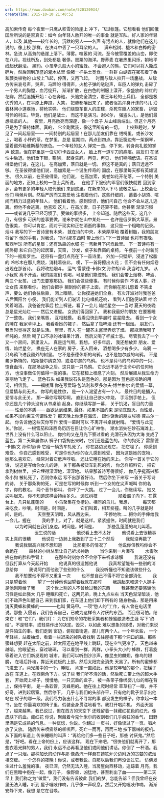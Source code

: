 ```yaml
---
url: https://www.douban.com/note/520120934/
createTime: 2015-10-10 21:40:52
---
```


高加索传奇
每个夜里一只鹰从积雪的险崖上
冲下，飞过帐篷。它想看看
他们回俄国后所说的是否真实：如今
向年轻人敞开的唯一的事业
就是军队。好人家的年轻人，以及
其他——较年长的，沉默的男人——名声
有污点的人，就像他们在这儿说的。像上校
那样，在决斗中丢了一只耳朵的人。
 
满布松树、桤木和白桦的密林。急流
从高耸的悬崖上落下。薄雾。喧嚣的
河流。至今被雪覆盖的山峦，即使
在八月。视线所及，到处都是
奢侈。罂粟的海洋。野荞麦
在暑热里闪烁，朝地平线起伏翻滚。
黑豹。小孩拳头般大小的蜜蜂。
不会避人的熊，它们可以将人撕成
碎片，然后回到茂盛的灌木丛里
像猪一样拱土觅食。一群群
白蝴蝶在密布着丁香和蕨类植物的
山坡上飞起，停落，又再飞起。
 
时而与敌人拉开一场鏖战。
从敌方传来哀号声，哭声，马蹄的
得得声，火枪子弹的哒哒声，车臣人的弹丸
击碎了一个男人的胸膛，血污绽开，
渐渐扩散，在白色的制服上漾开，像盛放的
绯红的花瓣。然后追捕开始：心在奔驰，
头脑完全清空，君王年轻的士兵们，
全都是极优秀的人，在平原上奔跑，大笑，
把肺都嚷出来了。或者驱策浑身汗沫的马儿
沿着林间小道疾驰，荷枪实弹。
他们烧毁车臣人的庄稼，杀死车臣人的家畜，
拆毁可怜的村庄。毕竟，他们是战士，
而这不是演习。谢米尔，
强盗头儿，是他们最想擒拿的人。
 
夜里，月亮敞亮而深邃，像一个盘子
从山峰后端出。但这个月亮
只是为了保持体面。真的，
它全副武装，像这里所有的一切。
 
上校熟睡时，梦见了一间起居室——
一间特别的起居室！在那儿朋友们靠在
绒椅里，或长沙发上，喝着
小杯的茶。在梦里，总是
星期四，两点到四点。靠近窗边有一架钢琴，
望着窗外勒维斯基的景色。一个年轻的女人
弹完一曲，停下来，转身向礼貌的掌声
致意。但在梦里是一位切尔卡西亚女人，
脸上有一道军刀的疤痕。朋友们
在骇怕中后退。他们垂下眼，鞠躬，
起身告辞。再见，再见，
他们喃喃低语。在圣彼得堡他们说，在这儿，
在高加索，落日就是一切。
但这不是真的；落日远远不够。
在圣彼得堡他们说，高加索是一个诞生传奇的
国度，在那里每天都有英雄诞生。
很久以前，在圣彼得堡，他们说，
在高加索，美誉如花开花落。一个特别
美丽的地方，正如上校的一位士兵所说。
 
在他手下服役的军官们很快就要
回到家乡，会有更多的年轻人取代他们
来到这里。在新来的人下马
致敬之后，上校会让他们
稍候片刻。然后严厉而又慈爱地
注视着他们，这些纤细的，
蓄着小胡须、喧闹而精力过盛的年轻人，
他们看着他，感到惊讶，他们问自己
他会不会从这儿逃离。但他不会逃离。他喜欢
这儿，在高加索，日子还算不错。他甚至
渐渐习惯——或者说几乎已经习惯了。要做的事很多，
上帝知道。随后这些天，这几个月，有很多
可厌的差事要做。谢米尔就在山中某处——
也许是俄罗斯大草原。景色很美，
你可以肯定，而对于现实和正在消逝的事物，
这只是一个粗略的记录。
烟斗 
我写的下一首诗里有木柴，
就在诗的中央，木柴厚厚地
覆着树脂，我的朋友将留下
他的手套，对我说，“对付那东西时
带上他们。”下一首诗里
也将有夜晚，和西半球
所有的星辰；还有浩淼的水域
在一弯新月下闪烁数里。
下一首诗将有一间卧房
和它自己的起居室，天窗，
沙发，桌子和靠窗的桌椅，
午餐前一小时新剪下的一瓶紫罗兰。
还将有一盏灯点亮在下一首诗里。
外加一只壁炉，浸透了松脂的
冷杉木在那儿燃烧，消耗着彼此。
噢，下一首将擦出火花；
但不会有任何烟卷出现在那首诗。
我将改抽烟斗。
运气
雷蒙德·卡佛/文
孙仲旭/译
我当时九岁。
从小我就
离不开酒。我的朋友们
也喝，可是他们能控制。
我们会带上烟卷、啤酒、
两三个女孩，
出门去要塞那边。
我们会做些傻事。
有时候你装作
不省人事，好让女孩
来察看你。
她们会把手
搁到你的裤子上面，
而你躺在那儿憋着
不笑出声，要么
她们会往后靠，
闭上眼睛，
让你摸遍她们全身。
有次开派对时我爸爸
去后面阳台
小便。
我们能听到人们说话
比电唱机还响，
看到人们随便站着
哈哈笑着喝酒。
我爸爸完事后
拉上裤链，看了一会儿
灿烂星空——当时
夏天的夜晚
总是星光灿烂——
然后又进屋。
女孩们得回家了。
我和我最好的朋友
在要塞睡了一整夜。
我们亲嘴唇，
互相触摸。
我看见快到早晨时
星星隐去。
看到一个女的睡在
我家草坪上。
我看看她的裙子，
然后拿了瓶啤酒
还有一根烟。
朋友们，我当时觉得这
就是生活。
屋里，有人
在一罐芥末酱里弄熄了烟。
那瓶酒我喝了杯纯的，然后
喝了口不凉的冰镇果汁酒，
然后又喝了杯威士忌。
尽管我去了一个
又一个房间，家里没人。
真是运气啊，我想。
好多年后，
我还想放弃
朋友、爱情、灿烂星空，
换座无人在家的
房子，无人回来，
酒想喝多少有多少。
乌鸦
一只乌鸦飞进我窗外的树里。
它不是泰德休斯的乌鸦，也不是加尔威的乌鸦。
不是弗罗斯特的，帕斯捷尔纳克的，或洛尔迦的乌鸦。
也不是荷马的乌鸦中的一只，饱食血污，
在那场战争之后。这只是一只乌鸦。
它永远不适于生命中的任何地方，
也没事做任何值得一提的事。
它在枝桠上栖息了片刻。
然后展翅从我生命力
美丽地飞走了·。
蓝色石头
如果我说石头是蓝色的，那是因为 
蓝色是准确的用词，相信我。 
——福楼拜 
你在写爱玛·包法利和罗多尔夫·博兰格尔 
的爱情一幕， 
但爱情与此无关。 
你写的是性欲， 
是一个人渴望占有一个人， 
最终目的是插入。 
爱情与此无关。 
那一幕你写啊写啊， 
直到让自己欲火中烧， 
手淫到手帕上。 
但你还是几个钟头没有从书桌前 
起身。你继续写那一幕， 
关于饥渴，盲目的力量—— 
性爱的本质—— 
亟欲达到结果, 
最终，如果不加约束 
是彻底毁灭。而性爱， 
如果不加约束又何谓性爱？ 
那天晚上你走在海滨， 
跟你饶舌的朋友埃德·龚古尔一起。 
你告诉他这些天你写作 
爱情一幕时可以 
不离开书桌就射精。 
“爱情与此无关。”你说， 
一根雪茄和泽西岛历历在目让你心旷神怡。 
潮水消失在砂石海滩上， 
世界上没有什么可以阻止。 
你捡的又在月光下察过看的 
光滑石头因为大海 
变成了蓝色。第二天早晨你从 
裤子口袋掏出来时，它们还是蓝色的。 
你的狗死了
雷蒙德·卡佛/文
孙仲旭/译
它给一辆货车轧死了。
你在路边发现它，
把它埋了。
你感到难受。
你自己感到难受，
可是你也为你的女儿感到难受，
因为这是她的宠物，
她那么喜欢它，
经常对着它低声哼唱，
还让它睡在她的床上。
你写一首关于它的诗，
说这是写给你女儿的诗，
关于那条被货车轧死的狗，
你怎样照料它，
把它拿到树林里，
把它埋得深深地，深深地。
结果那首诗写得很好，
你几乎挺高兴那条小狗
被轧死了，否则你永远
写不出那首好诗。
然后你坐下来写
一首关于写诗的诗，
关于那条狗的死，
可是在写的时候你
听到一个女的在尖声喊叫
你的名字，你的教名，
两个音节都叫，
你吓了一大跳。
过了一会儿，你继续写。
她又尖叫起来。
你不知道这样会持续多久。
透过树枝 
　　 
　　 顺着窗子向下，在露台上，几只乱蓬蓬的 
　　 小鸟聚集在食槽边。相同的鸟儿，我想， 
　　 每天都来吃食，吵嚷。时间是，时间是， 
　　 它们叫着，相互挤撞。叫的几乎就是时间，是的。 
　　 天空整天阴暗，风从西边来， 
　　 不停地吹……把你的手伸给我一会儿。握在 
　　 我的手上。对了，就是这样。紧紧握住。时间就是我们 
　　 以为时间就在我们身边。时间是，时间是， 
　　 那些乱蓬蓬的鸟儿叫着。 
　　 
　　 
　　 医生说的话 
　　 
　　 他说看上去不太好 
　　 他说看上去很糟事实上真的很糟 
　　 他说在一边肺上我数到了三十二个然后 
　　 我就没再数了 
　　 我说我很高兴我不想知道 
　　 比那更多的情况了 
　　 他说你信教吗你会不会跪在 
　　 森林的小树丛里让自己祈求神助 
　　 当你来到一片瀑布 
　　 水雾吹拂在你的脸和手臂上 
　　 在那些时刻你会不会停下来祈求谅解 
　　 我说还没有但我打算从今天起开始 
　　 他说真的很遗憾他说 
　　 我真希望能有一些别的消息给你 
　　 我说阿门而他说了些别的什么 
　　 我没听懂也不知道该做些什么 
　　 我不想要他不得不又重复一次 
　　 也不想自己不得不将它全部消化 
　　 我只是望着他 
　　 望了一分钟他也回望着我就在那时 
　　 我跳起来和这个人握手是他刚刚给了我 
　　 这个世上别的人不曾给过我的东西 
　　 我甚至还要感谢他习性是如此强大
几乎
睡眠和死亡，这两兄弟，晚上九点左右
当天色渐渐暗淡，他们不动声色叫醒自己
来到我们家，在车道上他们卸下所有的
随身物品，那是用来消灭黄蜂和黄蜂的————也叫
黄马甲。一项“愁人的”工作，有人曾在电话里说。那些
入侵者，我们告诉自己，已成为这样令人讨厌的东西。
而且很可怕。结束它！和“它们”，我们䦺：
为它们短命的花粉采集者和蜂蜜酿造者生涯
写下“终结”。不是轻率，或轻易作出的决定。毁灭，以如此
难以想象的规模，对我们来说是件陌生的事。我们走到
窗边，俯视着街道，那儿有两个人，一个年长些，
一个年轻些，站着抽烟，看着一些迟来的掉队者找到
去往屋檐下那个洞口的路。那些蜜蜂想要
赶在太阳之前，趁太阳还在地平线上跳跃，现在空气更冷了。
天色越来越暗，抬眼望去，穿过玻璃，
可以看到一群，两群，小拳头大小的
蜂群，打着旋等着进入它们新发现的
城市。我们可以听到沙沙声，像昆虫的麟翅，像鸟的翅膀，
在墙后扑棱，靠近天花板的上部。然后太阳完全消失
天黑了。所有的蜜蜂都飞进去了。两兄弟中的一个，睡眠，
肯定一直如此，他是较年轻的那个，把梯子放在
车道上，在西南角下方。说了些
我们听不清的话，然后死亡带上他的超大手套，
开始爬上梯子，慢慢地，一只沉重的盒子，
被一条带子像绑婴儿似的绑在背上，保持平衡。
是一条软管，灭蜂用的。他在往上爬时经常
草草扫了一眼，并不好奇，进到起居室。然后停下，
几乎与我们的头部齐平，只有他的靴子显示出他站在
梯子的哪一级。我们尽力装出什么不寻常的事
都没发生的样子。你拿起一本书，坐在
你最喜欢的椅子里，假装全身贯注地看书。我打开唱片机。
外面天黑了，越来越黑，我已说过，但在西方的天空下
还残留着一抹藏红花色的红光，像皮肤下的血。藏红花
你说，聚藏着今克什米尔的收割者们几乎疯狂的香气，
田野里满是它成熟的气息。一种恍惚，你说。你翻过
一页书，好像读过了一页。唱片放了又放。
随后传来喷雾器的嘶嘶声，死亡一而再，再而三地
按下器械的扳机。从下面的车道上
传来睡眠的叫声：“再给他们多一些日子吧，那些
讨厌鬼。”然后是，“好吧。看在上帝的份上，应该这样。
现在下来吧。“很快他们就离开了，那些衣着光鲜的男人，我们
永远不必再看见他们或同他们讲话。你倒了
一杯酒。我点了一只烟。那种加长的动作与那
像蒸汽一样悬在铸铁炉旁边附近的贪婪的浓烟相交缠。
一个怎样的夜晚！你说，或者我说。自那以后我们再没谈过它。
仿佛发生过什么羞愧的事。
夜已深，仍然无法入睡，当房屋向西移动，追踪着
月亮，我们在黑暗中抱在一起，像刀子，
像野兽，凶猛地，甚至刺出了血————第二天早上
我们称之为”做爱“，我们没有告诉彼此
我们的梦。怎能告诉？但我曾经在夜里无法入睡，听到
屋子嘎吱作响，几乎像一声叹息，然后又开始嘎吱作响。
渐渐安静下来，我想
是它在召唤。